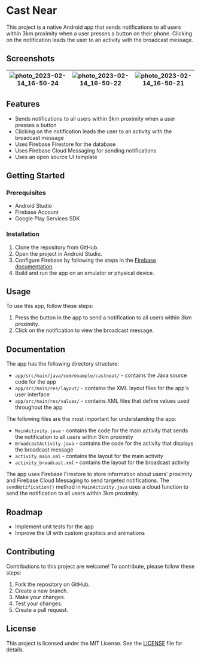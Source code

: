 # Cast Near

This project is a native Android app that sends notifications to all users within 3km proximity when a user presses a button on their phone. Clicking on the notification leads the user to an activity with the broadcast message. 

## Screenshots

| ![photo_2023-02-14_16-50-24](https://user-images.githubusercontent.com/59611699/218722338-4c579ecc-77f6-4885-b207-e00c9d8a29e4.jpg) | ![photo_2023-02-14_16-50-22](https://user-images.githubusercontent.com/59611699/218722345-84efa85d-1129-4f47-be6c-dc2cb60b89cf.jpg) | ![photo_2023-02-14_16-50-21](https://user-images.githubusercontent.com/59611699/218722351-ba4ca791-ba97-4887-9d6e-7e0c3e3b7a6b.jpg) |
| ---------------------------------------------- | ---------------------------------------------- | ---------------------------------------------- |

## Features

- Sends notifications to all users within 3km proximity when a user presses a button
- Clicking on the notification leads the user to an activity with the broadcast message
- Uses Firebase Firestore for the database
- Uses Firebase Cloud Messaging for sending notifications
- Uses an open source UI template

## Getting Started

### Prerequisites

- Android Studio
- Firebase Account
- Google Play Services SDK

### Installation

1. Clone the repository from GitHub.
2. Open the project in Android Studio.
3. Configure Firebase by following the steps in the [Firebase documentation](https://firebase.google.com/docs/android/setup).
4. Build and run the app on an emulator or physical device.

## Usage

To use this app, follow these steps:

1. Press the button in the app to send a notification to all users within 3km proximity.
2. Click on the notification to view the broadcast message.

## Documentation

The app has the following directory structure:

- `app/src/main/java/com/example/castneat/` - contains the Java source code for the app
- `app/src/main/res/layout/` - contains the XML layout files for the app's user interface
- `app/src/main/res/values/` - contains XML files that define values used throughout the app

The following files are the most important for understanding the app:

- `MainActivity.java` - contains the code for the main activity that sends the notification to all users within 3km proximity
- `BroadcastActivity.java` - contains the code for the activity that displays the broadcast message
- `activity_main.xml` - contains the layout for the main activity
- `activity_broadcast.xml` - contains the layout for the broadcast activity

The app uses Firebase Firestore to store information about users' proximity and Firebase Cloud Messaging to send targeted notifications. The `sendNotification()` method in `MainActivity.java` uses a cloud function to send the notification to all users within 3km proximity.

## Roadmap

- Implement unit tests for the app
- Improve the UI with custom graphics and animations

## Contributing

Contributions to this project are welcome! To contribute, please follow these steps:

1. Fork the repository on GitHub.
2. Create a new branch.
3. Make your changes.
4. Test your changes.
5. Create a pull request.

## License

This project is licensed under the MIT License. See the [LICENSE](LICENSE) file for details.
